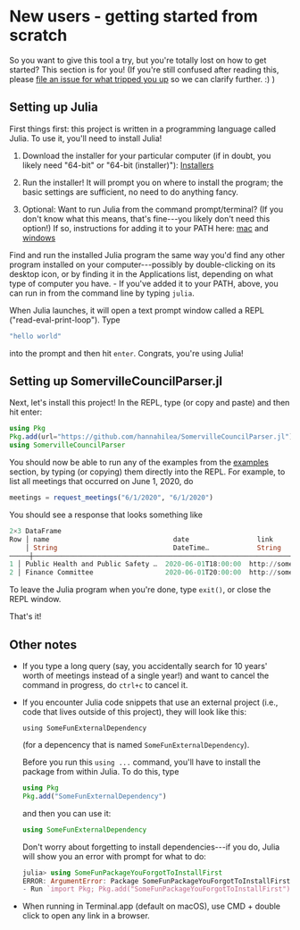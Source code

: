 # New users - getting started from scratch
So you want to give this tool a try, but you're totally lost on how to get started? This section is for you! (If you're still confused after reading this, please [file an issue for what tripped you up](https://github.com/hannahilea/SomervilleCouncilParser.jl/issues/new/choose) so we can clarify further. :) )

## Setting up Julia
First things first: this project is written in a programming language called Julia. To use it, you'll need to install Julia!

1. Download the installer for your particular computer (if in doubt, you likely need "64-bit" or "64-bit (installer)"): [Installers](https://julialang.org/downloads/#current_stable_release)

2. Run the installer! It will prompt you on where to install the program; the basic settings are sufficient, no need to do anything fancy.

3. Optional: Want to run Julia from the command prompt/terminal? (If you don't know what this means, that's fine---you likely don't need this option!) If so, instructions for adding it to your PATH here: [mac](https://julialang.org/downloads/platform/#optional_add_julia_to_path) and [windows](https://julialang.org/downloads/platform/#adding_julia_to_path_on_windows_10)

Find and run the installed Julia program the same way you'd find any other program installed on your computer---possibly by double-clicking on its desktop icon, or by finding it in the Applications list, depending on what type of computer you have. 
    - If you've added it to your PATH, above, you can run in from the command line by typing `julia`.

When Julia launches, it will open a text prompt window called a REPL ("read-eval-print-loop"). Type
```julia
"hello world"
```
into the prompt and then hit `enter`. Congrats, you're using Julia!

## Setting up SomervilleCouncilParser.jl
Next, let's install this project! In the REPL, type (or copy and paste) and then hit enter:
```julia
using Pkg
Pkg.add(url="https://github.com/hannahilea/SomervilleCouncilParser.jl")
using SomervilleCouncilParser
```

You should now be able to run any of the examples from the [examples](../src/examples.md) section, by typing (or copying) them directly into the REPL. For example, to list all meetings that occurred on June 1, 2020, do
```julia
meetings = request_meetings("6/1/2020", "6/1/2020")
```
You should see a response that looks something like
```julia
2×3 DataFrame
Row │ name                               date                 link                              
    │ String                             DateTime…            String                            
─────┼───────────────────────────────────────────────────────────────────────────────────────────
1 │ Public Health and Public Safety …  2020-06-01T18:00:00  http://somervillecityma.iqm2.com…
2 │ Finance Committee                  2020-06-01T20:00:00  http://somervillecityma.iqm2.com…
```

To leave the Julia program when you're done, type `exit()`, or close the REPL window.

That's it!

## Other notes
- If you type a long query (say, you accidentally search for 10 years' worth of meetings instead of a single year!) and want to cancel the command in progress, do `ctrl+c` to cancel it.

- If you encounter Julia code snippets that use an external project (i.e., code that lives outside of this project), they will look like this:
    ```
    using SomeFunExternalDependency
    ```
    (for a depencency that is named `SomeFunExternalDependency`). 
    
    Before you run this `using ...` command, you'll have to install the package from within Julia. To do this, type
    ```julia
    using Pkg
    Pkg.add("SomeFunExternalDependency")
    ```
    and then you can use it:

    ```julia
    using SomeFunExternalDependency
    ```

    Don't worry about forgetting to install dependencies---if you do, Julia will show you an error with prompt for what to do:
    ```julia
    julia> using SomeFunPackageYouForgotToInstallFirst
    ERROR: ArgumentError: Package SomeFunPackageYouForgotToInstallFirst not found in current path:
    - Run `import Pkg; Pkg.add("SomeFunPackageYouForgotToInstallFirst")` to install the SomeFunPackageYouForgotToInstallFirst package.
    ```
- When running in Terminal.app (default on macOS), use CMD + double click to open any link in a browser.
